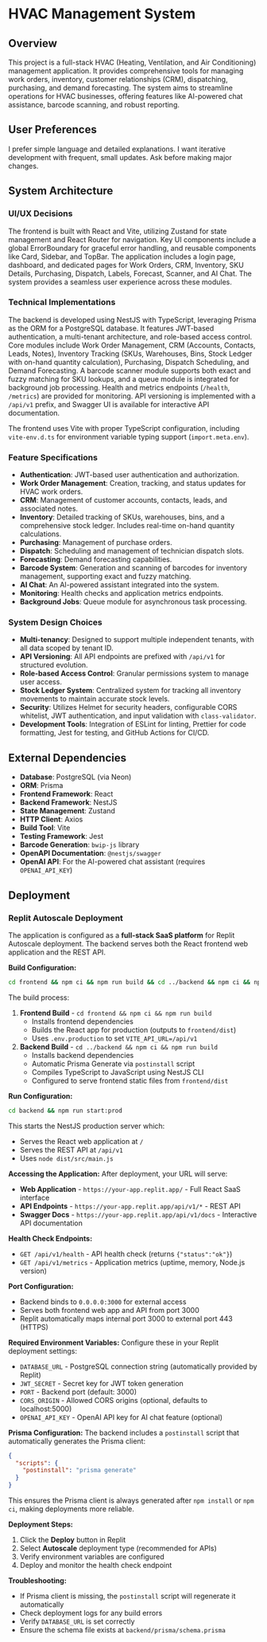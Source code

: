 # HVAC Management System

## Overview
This project is a full-stack HVAC (Heating, Ventilation, and Air Conditioning) management application. It provides comprehensive tools for managing work orders, inventory, customer relationships (CRM), dispatching, purchasing, and demand forecasting. The system aims to streamline operations for HVAC businesses, offering features like AI-powered chat assistance, barcode scanning, and robust reporting.

## User Preferences
I prefer simple language and detailed explanations. I want iterative development with frequent, small updates. Ask before making major changes.

## System Architecture

### UI/UX Decisions
The frontend is built with React and Vite, utilizing Zustand for state management and React Router for navigation. Key UI components include a global ErrorBoundary for graceful error handling, and reusable components like Card, Sidebar, and TopBar. The application includes a login page, dashboard, and dedicated pages for Work Orders, CRM, Inventory, SKU Details, Purchasing, Dispatch, Labels, Forecast, Scanner, and AI Chat. The system provides a seamless user experience across these modules.

### Technical Implementations
The backend is developed using NestJS with TypeScript, leveraging Prisma as the ORM for a PostgreSQL database. It features JWT-based authentication, a multi-tenant architecture, and role-based access control. Core modules include Work Order Management, CRM (Accounts, Contacts, Leads, Notes), Inventory Tracking (SKUs, Warehouses, Bins, Stock Ledger with on-hand quantity calculation), Purchasing, Dispatch Scheduling, and Demand Forecasting. A barcode scanner module supports both exact and fuzzy matching for SKU lookups, and a queue module is integrated for background job processing. Health and metrics endpoints (`/health`, `/metrics`) are provided for monitoring. API versioning is implemented with a `/api/v1` prefix, and Swagger UI is available for interactive API documentation.

The frontend uses Vite with proper TypeScript configuration, including `vite-env.d.ts` for environment variable typing support (`import.meta.env`).

### Feature Specifications
- **Authentication**: JWT-based user authentication and authorization.
- **Work Order Management**: Creation, tracking, and status updates for HVAC work orders.
- **CRM**: Management of customer accounts, contacts, leads, and associated notes.
- **Inventory**: Detailed tracking of SKUs, warehouses, bins, and a comprehensive stock ledger. Includes real-time on-hand quantity calculations.
- **Purchasing**: Management of purchase orders.
- **Dispatch**: Scheduling and management of technician dispatch slots.
- **Forecasting**: Demand forecasting capabilities.
- **Barcode System**: Generation and scanning of barcodes for inventory management, supporting exact and fuzzy matching.
- **AI Chat**: An AI-powered assistant integrated into the system.
- **Monitoring**: Health checks and application metrics endpoints.
- **Background Jobs**: Queue module for asynchronous task processing.

### System Design Choices
- **Multi-tenancy**: Designed to support multiple independent tenants, with all data scoped by tenant ID.
- **API Versioning**: All API endpoints are prefixed with `/api/v1` for structured evolution.
- **Role-based Access Control**: Granular permissions system to manage user access.
- **Stock Ledger System**: Centralized system for tracking all inventory movements to maintain accurate stock levels.
- **Security**: Utilizes Helmet for security headers, configurable CORS whitelist, JWT authentication, and input validation with `class-validator`.
- **Development Tools**: Integration of ESLint for linting, Prettier for code formatting, Jest for testing, and GitHub Actions for CI/CD.

## External Dependencies

- **Database**: PostgreSQL (via Neon)
- **ORM**: Prisma
- **Frontend Framework**: React
- **Backend Framework**: NestJS
- **State Management**: Zustand
- **HTTP Client**: Axios
- **Build Tool**: Vite
- **Testing Framework**: Jest
- **Barcode Generation**: `bwip-js` library
- **OpenAPI Documentation**: `@nestjs/swagger`
- **OpenAI API**: For the AI-powered chat assistant (requires `OPENAI_API_KEY`)

## Deployment

### Replit Autoscale Deployment

The application is configured as a **full-stack SaaS platform** for Replit Autoscale deployment. The backend serves both the React frontend web application and the REST API.

**Build Configuration:**
```bash
cd frontend && npm ci && npm run build && cd ../backend && npm ci && npm run build
```

The build process:
1. **Frontend Build** - `cd frontend && npm ci && npm run build`
   - Installs frontend dependencies
   - Builds the React app for production (outputs to `frontend/dist`)
   - Uses `.env.production` to set `VITE_API_URL=/api/v1`
2. **Backend Build** - `cd ../backend && npm ci && npm run build`
   - Installs backend dependencies
   - Automatic Prisma Generate via `postinstall` script
   - Compiles TypeScript to JavaScript using NestJS CLI
   - Configured to serve frontend static files from `frontend/dist`

**Run Configuration:**
```bash
cd backend && npm run start:prod
```
This starts the NestJS production server which:
- Serves the React web application at `/`
- Serves the REST API at `/api/v1`
- Uses `node dist/src/main.js`

**Accessing the Application:**
After deployment, your URL will serve:
- **Web Application** - `https://your-app.replit.app/` - Full React SaaS interface
- **API Endpoints** - `https://your-app.replit.app/api/v1/*` - REST API
- **Swagger Docs** - `https://your-app.replit.app/api/v1/docs` - Interactive API documentation

**Health Check Endpoints:**
- `GET /api/v1/health` - API health check (returns `{"status":"ok"}`)
- `GET /api/v1/metrics` - Application metrics (uptime, memory, Node.js version)

**Port Configuration:**
- Backend binds to `0.0.0.0:3000` for external access
- Serves both frontend web app and API from port 3000
- Replit automatically maps internal port 3000 to external port 443 (HTTPS)

**Required Environment Variables:**
Configure these in your Replit deployment settings:
- `DATABASE_URL` - PostgreSQL connection string (automatically provided by Replit)
- `JWT_SECRET` - Secret key for JWT token generation
- `PORT` - Backend port (default: 3000)
- `CORS_ORIGIN` - Allowed CORS origins (optional, defaults to localhost:5000)
- `OPENAI_API_KEY` - OpenAI API key for AI chat feature (optional)

**Prisma Configuration:**
The backend includes a `postinstall` script that automatically generates the Prisma client:
```json
{
  "scripts": {
    "postinstall": "prisma generate"
  }
}
```

This ensures the Prisma client is always generated after `npm install` or `npm ci`, making deployments more reliable.

**Deployment Steps:**
1. Click the **Deploy** button in Replit
2. Select **Autoscale** deployment type (recommended for APIs)
3. Verify environment variables are configured
4. Deploy and monitor the health check endpoint

**Troubleshooting:**
- If Prisma client is missing, the `postinstall` script will regenerate it automatically
- Check deployment logs for any build errors
- Verify `DATABASE_URL` is set correctly
- Ensure the schema file exists at `backend/prisma/schema.prisma`